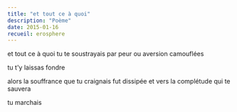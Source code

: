 ```yaml
---
title: "et tout ce à quoi"
description: "Poème"
date: 2015-01-16
recueil: erosphere
---
```


et tout ce à quoi tu te soustrayais
par peur ou aversion camouflées

tu t'y laissas fondre

alors la souffrance que tu craignais fut dissipée
et vers la complétude qui te sauvera

tu marchais
